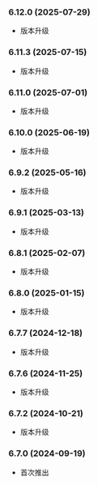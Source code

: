 ### 6.12.0 (2025-07-29)

- 版本升级

### 6.11.3 (2025-07-15)

- 版本升级

### 6.11.0 (2025-07-01)

- 版本升级

### 6.10.0 (2025-06-19)

- 版本升级

### 6.9.2 (2025-05-16)

- 版本升级

### 6.9.1 (2025-03-13)

- 版本升级

### 6.8.1 (2025-02-07)

- 版本升级

### 6.8.0 (2025-01-15)

- 版本升级

### 6.7.7 (2024-12-18)

- 版本升级

### 6.7.6 (2024-11-25)

- 版本升级 

### 6.7.2 (2024-10-21)

- 版本升级 

### 6.7.0 (2024-09-19)

- 首次推出